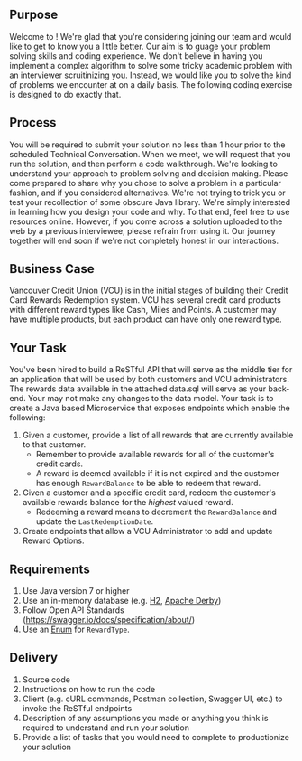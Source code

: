 ## Purpose

Welcome to <Company Name>! We're glad that you're considering joining our team and would like to get to know you a little better. Our aim is to guage your problem solving skills and coding experience. We don't believe in having you implement a complex algorithm to solve some tricky academic problem with an interviewer scruitinizing you. Instead, we would like you to solve the kind of problems we encounter at <Company Name> on a daily basis. The following coding exercise is designed to do exactly that.
  
## Process

You will be required to submit your solution no less than 1 hour prior to the scheduled Technical Conversation. When we meet, we will request that you run the solution, and then perform a code walkthrough. We're looking to understand your approach to problem solving and decision making. Please come prepared to share why you chose to solve a problem in a particular fashion, and if you considered alternatives. We're not trying to trick you or test your recollection of some obscure Java library. We're simply interested in learning how you design your code and why. To that end, feel free to use resources online. However, if you come across a solution uploaded to the web by a previous interviewee, please refrain from using it. Our journey together will end soon if we're not completely honest in our interactions.

## Business Case

Vancouver Credit Union (VCU) is in the initial stages of building their Credit Card Rewards Redemption system. VCU has several credit card products with different reward types like Cash, Miles and Points. A customer may have multiple products, but each product can have only one reward type. 

## Your Task

You've been hired to build a ReSTful API that will serve as the middle tier for an application that will be used by both customers and VCU administrators. The rewards data available in the attached data.sql will serve as your back-end. Your may not make any changes to the data model. Your task is to create a Java based Microservice that exposes endpoints which enable the following:

1. Given a customer, provide a list of all rewards that are currently available to that customer.
   - Remember to provide available rewards for all of the customer's credit cards.
   - A reward is deemed available if it is not expired and the customer has enough `RewardBalance` to be able to redeem that reward.
1. Given a customer and a specific credit card, redeem the customer's available rewards balance for the *_highest_* valued reward.
   - Redeeming a reward means to decrement the `RewardBalance` and update the `LastRedemptionDate`.
1. Create endpoints that allow a VCU Administrator to add and update Reward Options.

## Requirements
1. Use Java version 7 or higher
1. Use an in-memory database (e.g. [H2](https://www.h2database.com/html/main.html), [Apache Derby](https://db.apache.org/derby/))
1. Follow Open API Standards (https://swagger.io/docs/specification/about/)
1. Use an [Enum](https://docs.oracle.com/javase/tutorial/java/javaOO/enum.html) for `RewardType`.

## Delivery
1. Source code
1. Instructions on how to run the code
1. Client (e.g. cURL commands, Postman collection, Swagger UI, etc.) to invoke the ReSTful endpoints
1. Description of any assumptions you made or anything you think is required to understand and run your solution
1. Provide a list of tasks that you would need to complete to productionize your solution
